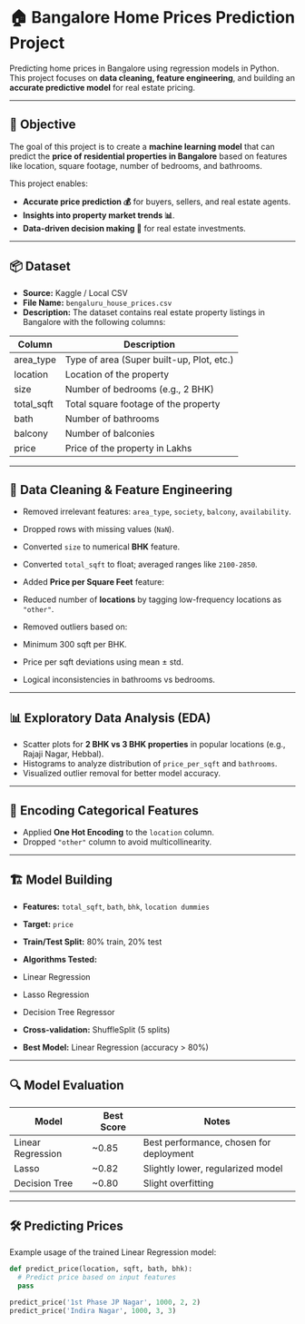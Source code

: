 # 🏠 Bangalore Home Prices Prediction Project

Predicting home prices in Bangalore using regression models in Python. This project focuses on **data cleaning, feature engineering**, and building an **accurate predictive model** for real estate pricing.

---

## 🎯 Objective

The goal of this project is to create a **machine learning model** that can predict the **price of residential properties in Bangalore** based on features like location, square footage, number of bedrooms, and bathrooms. 

This project enables:

- **Accurate price prediction 💰** for buyers, sellers, and real estate agents.
- **Insights into property market trends 📊**.
- **Data-driven decision making 🧠** for real estate investments.

---

## 📦 Dataset

- **Source:** Kaggle / Local CSV  
- **File Name:** `bengaluru_house_prices.csv`  
- **Description:** The dataset contains real estate property listings in Bangalore with the following columns:

| Column | Description |
|--------|-------------|
| area_type | Type of area (Super built-up, Plot, etc.) |
| location | Location of the property |
| size | Number of bedrooms (e.g., 2 BHK) |
| total_sqft | Total square footage of the property |
| bath | Number of bathrooms |
| balcony | Number of balconies |
| price | Price of the property in Lakhs |

---

## 🧹 Data Cleaning & Feature Engineering

- Removed irrelevant features: `area_type`, `society`, `balcony`, `availability`.
- Dropped rows with missing values (`NaN`).
- Converted `size` to numerical **BHK** feature.
- Converted `total_sqft` to float; averaged ranges like `2100-2850`.
- Added **Price per Square Feet** feature:

- Reduced number of **locations** by tagging low-frequency locations as `"other"`.
- Removed outliers based on:
- Minimum 300 sqft per BHK.
- Price per sqft deviations using mean ± std.
- Logical inconsistencies in bathrooms vs bedrooms.

---

## 📊 Exploratory Data Analysis (EDA)

- Scatter plots for **2 BHK vs 3 BHK properties** in popular locations (e.g., Rajaji Nagar, Hebbal).  
- Histograms to analyze distribution of `price_per_sqft` and `bathrooms`.  
- Visualized outlier removal for better model accuracy.

---

## 🔢 Encoding Categorical Features

- Applied **One Hot Encoding** to the `location` column.  
- Dropped `"other"` column to avoid multicollinearity.  

---

## 🏗️ Model Building

- **Features:** `total_sqft`, `bath`, `bhk`, `location dummies`  
- **Target:** `price`  
- **Train/Test Split:** 80% train, 20% test  
- **Algorithms Tested:** 
- Linear Regression  
- Lasso Regression  
- Decision Tree Regressor  

- **Cross-validation:** ShuffleSplit (5 splits)  
- **Best Model:** Linear Regression (accuracy > 80%)

---

## 🔍 Model Evaluation

| Model | Best Score | Notes |
|-------|------------|-------|
| Linear Regression | ~0.85 | Best performance, chosen for deployment |
| Lasso | ~0.82 | Slightly lower, regularized model |
| Decision Tree | ~0.80 | Slight overfitting |

---

## 🛠️ Predicting Prices

Example usage of the trained Linear Regression model:

```python
def predict_price(location, sqft, bath, bhk):
  # Predict price based on input features
  pass

predict_price('1st Phase JP Nagar', 1000, 2, 2)
predict_price('Indira Nagar', 1000, 3, 3)
